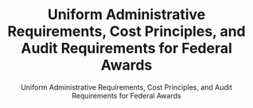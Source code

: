 ---
layout: resources-landing
title: "Uniform Administrative Requirements, Cost Principles, and Audit Requirements for Federal Awards"
subtitle: "Uniform Administrative Requirements, Cost Principles, and Audit Requirements for Federal Awards"
external_link: https://www.govinfo.gov/content/pkg/FR-2013-12-26/pdf/2013-30465.pdf
filters: federal-financial-assistance uniform-guidance-2-cfr-200 guidance 2014
fiscal_year: 2014
aria-label: "Uniform Administrative Requirements, Cost Principles, and Audit Requirements for Federal Awards - 2014"
---